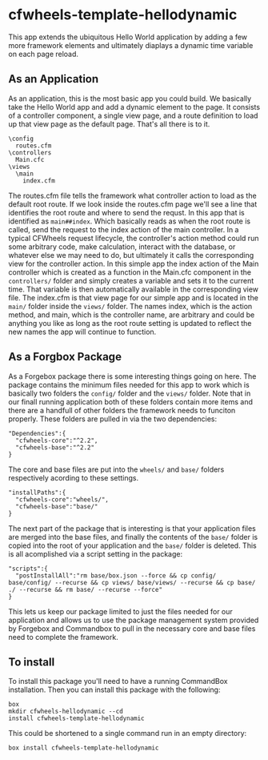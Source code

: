# cfwheels-template-hellodynamic

This app extends the ubiquitous Hello World application by adding a few more framework elements and ultimately diaplays a dynamic time variable on each page reload. 

## As an Application

As an application, this is the most basic app you could build. We basically take the Hello World app and add a dynamic element to the page. It consists of a controller component, a single view page, and a route definition to load up that view page as the default page. That's all there is to it.

```
\config
  routes.cfm
\controllers
  Main.cfc
\views
  \main
    index.cfm
```

The routes.cfm file tells the framework what controller action to load as the default root route. If we look inside the routes.cfm page we'll see a line that identifies the root route and where to send the requst. In this app that is identified as `main##index`. Which basically reads as when the root route is called, send the request to the index action of the main controller. In a typical CFWheels request lifecycle, the controller's action method could run some arbitrary code, make calculation, interact with the database, or whatever else we may need to do, but ultimately it calls the corresponding view for the controller action. In this simple app the index action of the Main controller which is created as a function in the Main.cfc component in the `controllers/` folder and simply creates a variable and sets it to the current time. That variable is then automatically available in the corresponding view file. The index.cfm is that view page for our simple app and is located in the `main/` folder inside the `views/` folder. The names index, which is the action method, and main, which is the controller name, are arbitrary and could be anything you like as long as the root route setting is updated to reflect the new names the app will continue to function.

## As a Forgbox Package

As a Forgebox package there is some interesting things going on here. The package contains the minimum files needed for this app to work which is basically two folders the `config/` folder and the `views/` folder. Note that in our finall running application both of these folders contain more items and there are a handfull of other folders the framework needs to funciton properly. These folders are pulled in via the two dependencies:

```
"Dependencies":{
  "cfwheels-core":"^2.2",
  "cfwheels-base":"^2.2"
}
```

The core and base files are put into the `wheels/` and `base/` folders respectively acording to these settings.

```
"installPaths":{
  "cfwheels-core":"wheels/",
  "cfwheels-base":"base/"
}
```

The next part of the package that is interesting is that your application files are merged into the base files, and finally the contents of the `base/` folder is copied into the root of your application and the `base/` folder is deleted. This is all acomplished via a script setting in the package:

```
"scripts":{
  "postInstallAll":"rm base/box.json --force && cp config/ base/config/ --recurse && cp views/ base/views/ --recurse && cp base/ ./ --recurse && rm base/ --recurse --force"
}
```

This lets us keep our package limited to just the files needed for our application and allows us to use the package management system provided by Forgebox and Commandbox to pull in the necessary core and base files need to complete the framework.

## To install

To install this package you'll need to have a running CommandBox installation. Then you can install this package with the following:

```
box
mkdir cfwheels-hellodynamic --cd
install cfwheels-template-hellodynamic
```

This could be shortened to a single command run in an empty directory:

```
box install cfwheels-template-hellodynamic
```
